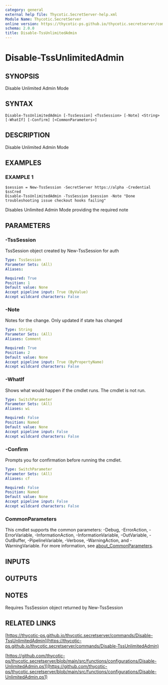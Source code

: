 ```yaml
---
category: general
external help file: Thycotic.SecretServer-help.xml
Module Name: Thycotic.SecretServer
online version: https://thycotic-ps.github.io/thycotic.secretserver/commands/Disable-TssUnlimitedAdmin
schema: 2.0.0
title: Disable-TssUnlimitedAdmin
---
```


# Disable-TssUnlimitedAdmin

## SYNOPSIS
Disable Unlimited Admin Mode

## SYNTAX

```
Disable-TssUnlimitedAdmin [-TssSession] <TssSession> [-Note] <String> [-WhatIf] [-Confirm] [<CommonParameters>]
```

## DESCRIPTION
Disable Unlimited Admin Mode

## EXAMPLES

### EXAMPLE 1
```
$session = New-TssSession -SecretServer https://alpha -Credential $ssCred
Disable-TssUnlimitedAdmin -TssSession $session -Note "Done troubleshooting issue checkout hooks failing"
```

Disables Unlimited Admin Mode providing the required note

## PARAMETERS

### -TssSession
TssSession object created by New-TssSession for auth

```yaml
Type: TssSession
Parameter Sets: (All)
Aliases:

Required: True
Position: 1
Default value: None
Accept pipeline input: True (ByValue)
Accept wildcard characters: False
```

### -Note
Notes for the change.
Only updated if state has changed

```yaml
Type: String
Parameter Sets: (All)
Aliases: Comment

Required: True
Position: 2
Default value: None
Accept pipeline input: True (ByPropertyName)
Accept wildcard characters: False
```

### -WhatIf
Shows what would happen if the cmdlet runs.
The cmdlet is not run.

```yaml
Type: SwitchParameter
Parameter Sets: (All)
Aliases: wi

Required: False
Position: Named
Default value: None
Accept pipeline input: False
Accept wildcard characters: False
```

### -Confirm
Prompts you for confirmation before running the cmdlet.

```yaml
Type: SwitchParameter
Parameter Sets: (All)
Aliases: cf

Required: False
Position: Named
Default value: None
Accept pipeline input: False
Accept wildcard characters: False
```

### CommonParameters
This cmdlet supports the common parameters: -Debug, -ErrorAction, -ErrorVariable, -InformationAction, -InformationVariable, -OutVariable, -OutBuffer, -PipelineVariable, -Verbose, -WarningAction, and -WarningVariable. For more information, see [about_CommonParameters](http://go.microsoft.com/fwlink/?LinkID=113216).

## INPUTS

## OUTPUTS

## NOTES
Requires TssSession object returned by New-TssSession

## RELATED LINKS

[https://thycotic-ps.github.io/thycotic.secretserver/commands/Disable-TssUnlimitedAdmin](https://thycotic-ps.github.io/thycotic.secretserver/commands/Disable-TssUnlimitedAdmin)

[https://github.com/thycotic-ps/thycotic.secretserver/blob/main/src/functions/configurations/Disable-UnlimitedAdmin.ps1](https://github.com/thycotic-ps/thycotic.secretserver/blob/main/src/functions/configurations/Disable-UnlimitedAdmin.ps1)

